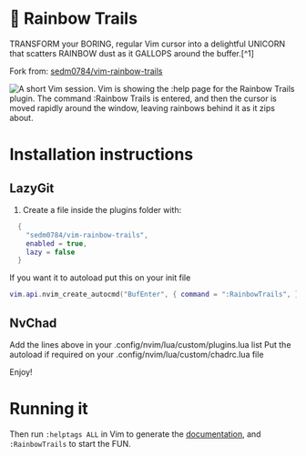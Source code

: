 # 🌈 Rainbow Trails

TRANSFORM your BORING, regular Vim cursor into a delightful UNICORN that scatters RAINBOW dust as it GALLOPS around the buffer.[^1]

Fork from: [sedm0784/vim-rainbow-trails](https://github.com/sedm0784/vim-rainbow-trails)

![A short Vim session. Vim is showing the :help page for the Rainbow Trails plugin. The command :Rainbow Trails is entered, and then the cursor is moved rapidly around the window, leaving rainbows behind it as it zips about.](https://normalmo.de/plugins/images/rainbow-trailser.gif)

# Installation instructions

## LazyGit

1. Create a file inside the plugins folder with:

```lua
  {
    "sedm0784/vim-rainbow-trails",
    enabled = true, 
    lazy = false
  }
```

If you want it to autoload put this on your init file

```lua  
vim.api.nvim_create_autocmd("BufEnter", { command = ":RainbowTrails", })

```

## NvChad

Add the lines above in your .config/nvim/lua/custom/plugins.lua list 
Put the autoload if required on your .config/nvim/lua/custom/chadrc.lua file

Enjoy!

# Running it

Then run `:helptags ALL` in Vim to generate the [documentation](doc/rainbow-trails.txt), and `:RainbowTrails` to start the FUN.
